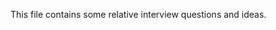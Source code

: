 This file contains some relative interview questions and ideas.
 
       
    
  
         
 
              
          
                       
                   
 
 
        
 
 
